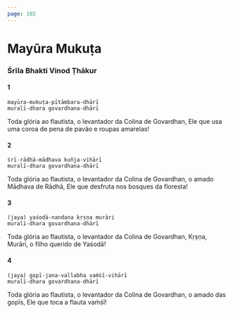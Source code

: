 ```yaml
---
page: 102
---
```


# Mayūra Mukuṭa

### Śrīla Bhakti Vinod Ṭhākur

#### 1

    mayūra-mukuṭa-pītāmbara-dhārī
    muralī-dhara govardhana-dhārī

Toda glória ao flautista, o levantador da Colina de Govardhan, Ele que usa uma coroa de pena de pavão e roupas amarelas!

#### 2

    śrī-rādhā-mādhava kuñja-vihārī
    muralī-dhara govardhana-dhārī

Toda glória ao flautista, o levantador da Colina de Govardhan, o amado Mādhava de Rādhā, Ele que desfruta nos bosques da floresta!

#### 3

    (jaya) yaśodā-nandana kṛṣṇa murāri
    muralī-dhara govardhana-dhārī

Toda glória ao flautista, o levantador da Colina de Govardhan, Kṛṣṇa, Murāri, o filho querido de Yaśodā!

#### 4

    (jaya) gopī-jana-vallabha vaṁśī-vihārī
    muralī-dhara govardhana-dhārī

Toda glória ao flautista, o levantador da Colina de Govardhan, o amado das gopīs, Ele que toca a flauta vaṁśī!

